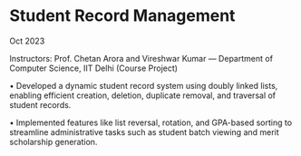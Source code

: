 # Student Record Management

Oct 2023

Instructors: Prof. Chetan Arora and Vireshwar Kumar — Department of Computer Science, IIT Delhi (Course Project)

• Developed a dynamic student record system using doubly linked lists, enabling efficient creation, deletion, duplicate removal, and traversal of student records.

• Implemented features like list reversal, rotation, and GPA-based sorting to streamline administrative tasks such as student batch viewing and merit scholarship generation.
